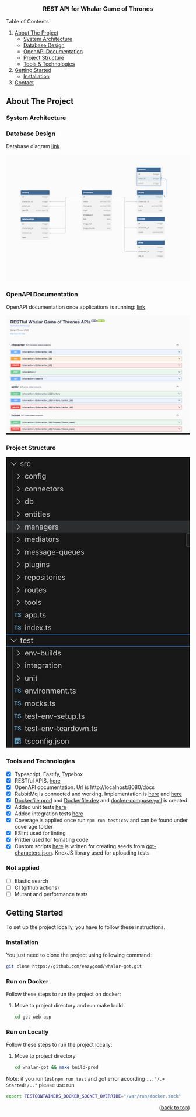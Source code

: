 <a name="readme-top"></a>

<h3 align="center">REST API for Whalar Game of Thrones</h3>

<!-- TABLE OF CONTENTS -->
<summary>Table of Contents</summary>
<ol>
  <li>
    <a href="#about-the-project">About The Project</a>
    <ul>
      <li><a href="#system-architecture">System Architecture</a></li>
      <li><a href="#database-design">Database Design</a></li>
      <li><a href="#openapi-documentation">OpenAPI Documentation</a></li>
      <li><a href="#project-structure">Project Structure</a></li>
      <li><a href="#tools-and-technologies">Tools & Technologies</a></li>
    </ul>
  </li>
  <li>
    <a href="#getting-started">Getting Started</a>
    <ul>
      <li><a href="#installation">Installation</a></li>
    </ul>
  </li>
  <li><a href="#contact">Contact</a></li>
</ol>



<!-- ABOUT THE PROJECT -->
## About The Project

### System Architecture

### Database Design

Database diagram [link](https://dbdiagram.io/d/characters-db-diagramm-66dc09dfeef7e08f0ef9dc32) 

![Database Design][database-design]

### OpenAPI Documentation

OpenAPI documentation once applications is running: [link](http://localhost:5500/docs)

![OpenAPI Documentation][openapi-doc]

### Project Structure

![Project structure Documentation][project-structure]

### Tools and Technologies
- [x] Typescript, Fastify, Typebox
- [x] RESTful APIS. [here](/src/routes/public/character.ts)
- [x] OpenAPI documentation. Url is http://localhost:8080/docs
- [x] RabbitMq is connected and working. Implementation is [here](/src/message-queues/consumers/) and [here](/src/managers/event-manager.ts) 
- [x] [Dockerfile.prod](Dockerfile.prod) and [Dockerfile.dev](Dockerfile.dev) and [docker-compose.yml](docker-compose.yaml) is created
- [x] Added unit tests [here](/test/unit/routes/character.test.ts)
- [x] Added integration tests [here](/test/integration/routes/public/characters/)
- [x] Coverage is applied once run `npm run test:cov` and can be found under coverage folder 
- [x] ESlint used for linting
- [x] Prittier used for fomating code
- [x] Custom scripts [here](scripts) is written for creating seeds from [got-characters.json](scripts/got-characters.json). KnexJS library used for uploading tests

### Not applied
- [ ] Elastic search
- [ ] CI (github actions)
- [ ] Mutant and performance tests

<!-- GETTING STARTED -->
## Getting Started
To set up the project locally, you have to follow these instructions.

### Installation
You just need to clone the project using following command:
```sh
git clone https://github.com/eazygood/whalar-got.git
```

### Run on Docker

Follow these steps to run the project on docker:

1. Move to project directory and run make build
   ```sh
   cd got-web-app
   ```



### Run on Locally
Follow these steps to run the project locally:
1. Move to project directory
   ```sh
   cd whalar-got && make build-prod
   ```
Note: if you run test `npm run test` and got error according `..."/.+ Started!/.."` please use run 
  ```sh
  export TESTCONTAINERS_DOCKER_SOCKET_OVERRIDE="/var/run/docker.sock"
  ```

<p align="right">(<a href="#readme-top">back to top</a>)</p>


<!-- MARKDOWN LINKS & IMAGES -->
[database-design]: docs/db.png
[openapi-doc]: docs/swagger.png
[project-structure]: docs/project-structure.png